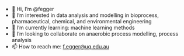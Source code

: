 - 👋 Hi, I’m @fegger
- 👀 I’m interested in data analysis and modelling in bioprocess, pharmaceutical, chemical, and environmental engineering
- 🌱 I’m currently learning: machine learning methods
- 💞️ I’m looking to collaborate on anaerobic process modelling, process analysis
- 📫 How to reach me: f.egger@uq.edu.au

<!---
fegger/fegger is a ✨ special ✨ repository because its `README.md` (this file) appears on your GitHub profile.
You can click the Preview link to take a look at your changes.
--->
